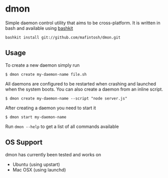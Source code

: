 # dmon

Simple daemon control utility that aims to be cross-platform.
It is written in bash and available using [bashkit](https://github.com/mafintosh/bashkit)

	bashkit install git://github.com/mafintosh/dmon.git

## Usage

To create a new daemon simply run

	$ dmon create my-daemon-name file.sh

All daemons are configured to be restarted when crashing and launched when the system boots.
You can also create a daemon from an inline script.

	$ dmon create my-daemon-name --script "node server.js"

After creating a daemon you need to start it

	$ dmon start my-daemon-name

Run `dmon --help` to get a list of all commands available

## OS Support

dmon has currently been tested and works on

* Ubuntu (using upstart)
* Mac OSX (using launchd)
